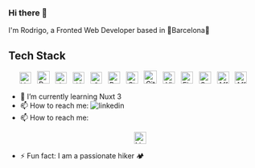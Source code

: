 ### Hi there 👋

I'm Rodrigo, a Fronted Web Developer based in 🌴Barcelona🌴

## Tech Stack

<div align="center">
   <img width="23" alt="VueJS" src="https://user-images.githubusercontent.com/93733677/187198560-09d5ed7d-c82f-4ab4-a735-5d1dae605bc1.png"> &nbsp;
   <img width="25" alt="ReactJS" src="https://user-images.githubusercontent.com/93733677/175814537-88330de7-4e5a-425f-a933-eaf1c0bd9331.png"> &nbsp;
   <img width="23" alt="JavaScript" src="https://user-images.githubusercontent.com/93733677/175814736-fdc4935d-6107-4efc-a6bb-6a98dc685f80.png"> &nbsp;
   <img width="23" alt="HTML5" src="https://user-images.githubusercontent.com/93733677/175814924-338e3829-a7d8-4e3b-a9ff-6edf3d293a4f.png"> &nbsp;
   <img width="23" alt="CSS3" src="https://user-images.githubusercontent.com/93733677/175814939-9e82779a-c8a2-4fe2-999a-22ff7ffb8282.png"> &nbsp; 
   <img width="24" alt=" Bootstrap" src="https://user-images.githubusercontent.com/93733677/175830755-c94366b4-734c-4346-8ca7-74db5a9f0946.png"> &nbsp;
   <img width="24" alt="StyledComponents" src="https://user-images.githubusercontent.com/93733677/175815609-7bdf9c04-6289-412e-b1b9-485f8aca126c.png"> &nbsp;
   <img width="26" alt="Git" src="https://user-images.githubusercontent.com/93733677/175831079-ee53a463-836d-48c0-91da-d0fb3eb5a491.png"> &nbsp;
   <img width="24" alt="VisualStudio Code" src="https://user-images.githubusercontent.com/93733677/175830790-1e53af26-bff0-42da-8735-20b6030accb7.png"> &nbsp;
   <img width="24" alt="Firebase" src="https://user-images.githubusercontent.com/93733677/175830776-40246b35-2674-4df7-a50f-89f926d6d45c.png"> &nbsp;
    <img width="24" alt="Supabase" src="https://user-images.githubusercontent.com/93733677/187199611-72d12457-21a3-4b54-94a7-52fa253863bb.svg"> &nbsp;
   <img width="24" alt="Affinity Designer" src="https://user-images.githubusercontent.com/93733677/175830570-b4500a44-5e0b-4b71-982b-acb579cd26e3.png"> &nbsp;
   <img width="24" alt="Affinity Photo" src="https://user-images.githubusercontent.com/93733677/175830569-ee3f6975-7008-4beb-80b7-1700478cb480.png"> &nbsp;
</div>

- 🌱 I’m currently learning Nuxt 3
- 📫 How to reach me: ![linkedin](https://img.shields.io/badge/linkedin-0A66C2?style=for-the-badge&logo=linkedin&logoColor=white)
- 📫 How to reach me: <p align="center"><a href=# target="blank"><img
      align="center"
      src="https://raw.githubusercontent.com/rahuldkjain/github-profile-readme-generator/master/src/images/icons/Social/linked-in-alt.svg"
      alt="Linkedin Rodrigo Lopez"
      width="24"/></a>&nbsp;</p>
- ⚡ Fun fact: I am a passionate hiker 🏕️

<!--
**RodrigoLapidus/RodrigoLapidus** is a ✨ _special_ ✨ repository because its `README.md` (this file) appears on your GitHub profile.

Here are some ideas to get you started:

- 🔭 I’m currently working on ...
- 🌱 I’m currently learning ...
- 👯 I’m looking to collaborate on ...
- 🤔 I’m looking for help with ...
- 💬 Ask me about ...
- 📫 How to reach me: [![linkedin](https://img.shields.io/badge/linkedin-0A66C2?style=for-the-badge&logo=linkedin&logoColor=white)]
- 😄 Pronouns: ...
- ⚡ Fun fact: ...
-->
